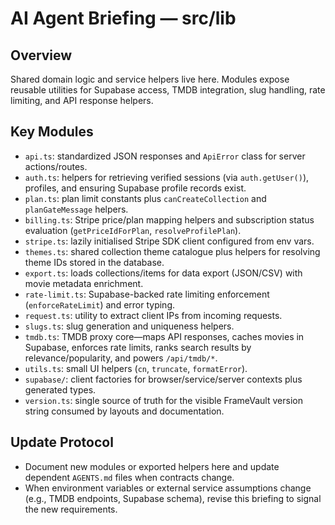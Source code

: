 # AI Agent Briefing — src/lib

## Overview
Shared domain logic and service helpers live here. Modules expose reusable utilities for Supabase access, TMDB integration, slug handling, rate limiting, and API response helpers.

## Key Modules
- `api.ts`: standardized JSON responses and `ApiError` class for server actions/routes.
- `auth.ts`: helpers for retrieving verified sessions (via `auth.getUser()`), profiles, and ensuring Supabase profile records exist.
- `plan.ts`: plan limit constants plus `canCreateCollection` and `planGateMessage` helpers.
- `billing.ts`: Stripe price/plan mapping helpers and subscription status evaluation (`getPriceIdForPlan`, `resolveProfilePlan`).
- `stripe.ts`: lazily initialised Stripe SDK client configured from env vars.
- `themes.ts`: shared collection theme catalogue plus helpers for resolving theme IDs stored in the database.
- `export.ts`: loads collections/items for data export (JSON/CSV) with movie metadata enrichment.
- `rate-limit.ts`: Supabase-backed rate limiting enforcement (`enforceRateLimit`) and error typing.
- `request.ts`: utility to extract client IPs from incoming requests.
- `slugs.ts`: slug generation and uniqueness helpers.
- `tmdb.ts`: TMDB proxy core—maps API responses, caches movies in Supabase, enforces rate limits, ranks search results by relevance/popularity, and powers `/api/tmdb/*`.
- `utils.ts`: small UI helpers (`cn`, `truncate`, `formatError`).
- `supabase/`: client factories for browser/service/server contexts plus generated types.
- `version.ts`: single source of truth for the visible FrameVault version string consumed by layouts and documentation.

## Update Protocol
- Document new modules or exported helpers here and update dependent `AGENTS.md` files when contracts change.
- When environment variables or external service assumptions change (e.g., TMDB endpoints, Supabase schema), revise this briefing to signal the new requirements.
